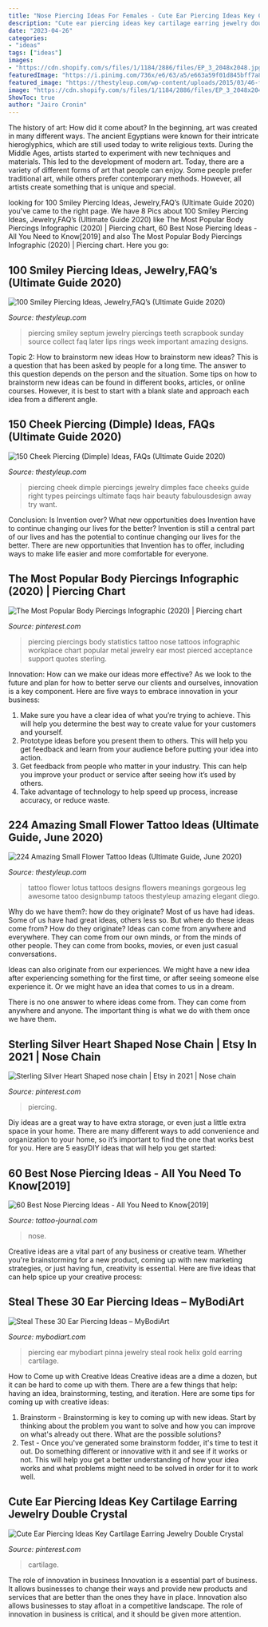 ```yaml
---
title: "Nose Piercing Ideas For Females - Cute Ear Piercing Ideas Key Cartilage Earring Jewelry Double Crystal"
description: "Cute ear piercing ideas key cartilage earring jewelry double crystal"
date: "2023-04-26"
categories:
- "ideas"
tags: ["ideas"]
images:
- "https://cdn.shopify.com/s/files/1/1184/2886/files/EP_3_2048x2048.jpg?v=1498523374"
featuredImage: "https://i.pinimg.com/736x/e6/63/a5/e663a59f01d845bff7a828e634d3d355.jpg"
featured_image: "https://thestyleup.com/wp-content/uploads/2015/03/46-flower-tattoo1.jpg"
image: "https://cdn.shopify.com/s/files/1/1184/2886/files/EP_3_2048x2048.jpg?v=1498523374"
ShowToc: true
author: "Jairo Cronin"
---
```



The history of art: How did it come about?
In the beginning, art was created in many different ways. The ancient Egyptians were known for their intricate hieroglyphics, which are still used today to write religious texts. During the Middle Ages, artists started to experiment with new techniques and materials. This led to the development of modern art.
Today, there are a variety of different forms of art that people can enjoy. Some people prefer traditional art, while others prefer contemporary methods. However, all artists create something that is unique and special.

	

		
looking for 100 Smiley Piercing Ideas, Jewelry,FAQ’s (Ultimate Guide 2020) you've came to the right page. We have 8 Pics about 100 Smiley Piercing Ideas, Jewelry,FAQ’s (Ultimate Guide 2020) like The Most Popular Body Piercings Infographic (2020) | Piercing chart, 60 Best Nose Piercing Ideas - All You Need to Know[2019] and also The Most Popular Body Piercings Infographic (2020) | Piercing chart. Here you go:
		
    
## 100 Smiley Piercing Ideas, Jewelry,FAQ’s (Ultimate Guide 2020)

<img loading=lazy src="https://thestyleup.com/wp-content/uploads/2016/07/Smiley-Piercing-designs-21.jpg" onerror="this.onerror=null;this.src='https://tse2.mm.bing.net/th?id=OIP.oOWwl0xeJ55onx2Rw5ZDawHaFj&amp;pid=15.1';" alt="100 Smiley Piercing Ideas, Jewelry,FAQ’s (Ultimate Guide 2020)">

_Source: thestyleup.com_

>piercing smiley septum jewelry piercings teeth scrapbook sunday source collect faq later lips rings week important amazing designs. 

	

Topic 2: How to brainstorm new ideas
How to brainstorm new ideas? This is a question that has been asked by people for a long time. The answer to this question depends on the person and the situation. Some tips on how to brainstorm new ideas can be found in different books, articles, or online courses. However, it is best to start with a blank slate and approach each idea from a different angle.

    
## 150 Cheek Piercing (Dimple) Ideas, FAQs (Ultimate Guide 2020)

<img loading=lazy src="https://thestyleup.com/wp-content/uploads/2016/04/Right-Nostril-And-Cheek-Piercing-Picture.jpg" onerror="this.onerror=null;this.src='https://tse3.mm.bing.net/th?id=OIP.rU15rgOgcALaxWSPrJp6pwHaJ4&amp;pid=15.1';" alt="150 Cheek Piercing (Dimple) Ideas, FAQs (Ultimate Guide 2020)">

_Source: thestyleup.com_

>piercing cheek dimple piercings jewelry dimples face cheeks guide right types peircings ultimate faqs hair beauty fabulousdesign away try want. 

	

Conclusion: Is Invention over? What new opportunities does Invention have to continue changing our lives for the better?
Invention is still a central part of our lives and has the potential to continue changing our lives for the better. There are new opportunities that Invention has to offer, including ways to make life easier and more comfortable for everyone.

    
## The Most Popular Body Piercings Infographic (2020) | Piercing Chart

<img loading=lazy src="https://i.pinimg.com/736x/53/e6/df/53e6dfa45df7c421e007c309c34eb473.jpg" onerror="this.onerror=null;this.src='https://tse1.mm.bing.net/th?id=OIP.Sm3qB_qQL8NHQ-LPHg8UUQHaMR&amp;pid=15.1';" alt="The Most Popular Body Piercings Infographic (2020) | Piercing chart">

_Source: pinterest.com_

>piercing piercings body statistics tattoo nose tattoos infographic workplace chart popular metal jewelry ear most pierced acceptance support quotes sterling. 

	

Innovation: How can we make our ideas more effective?
As we look to the future and plan for how to better serve our clients and ourselves, innovation is a key component. Here are five ways to embrace innovation in your business: 
1. Make sure you have a clear idea of what you’re trying to achieve. This will help you determine the best way to create value for your customers and yourself. 
2. Prototype ideas before you present them to others. This will help you get feedback and learn from your audience before putting your idea into action. 
3. Get feedback from people who matter in your industry. This can help you improve your product or service after seeing how it’s used by others. 
4. Take advantage of technology to help speed up process, increase accuracy, or reduce waste.

    
## 224 Amazing Small Flower Tattoo Ideas (Ultimate Guide, June 2020)

<img loading=lazy src="https://thestyleup.com/wp-content/uploads/2015/03/46-flower-tattoo1.jpg" onerror="this.onerror=null;this.src='https://tse3.mm.bing.net/th?id=OIP.pU5GFM_p4MPzYYT5oWTFswHaLH&amp;pid=15.1';" alt="224 Amazing Small Flower Tattoo Ideas (Ultimate Guide, June 2020)">

_Source: thestyleup.com_

>tattoo flower lotus tattoos designs flowers meanings gorgeous leg awesome tatoo designbump tatoos thestyleup amazing elegant diego. 

	

Why do we have them?: how do they originate?
Most of us have had ideas. Some of us have had great ideas, others less so. But where do these ideas come from? How do they originate?
Ideas can come from anywhere and everywhere. They can come from our own minds, or from the minds of other people. They can come from books, movies, or even just casual conversations.

Ideas can also originate from our experiences. We might have a new idea after experiencing something for the first time, or after seeing someone else experience it. Or we might have an idea that comes to us in a dream.

There is no one answer to where ideas come from. They can come from anywhere and anyone. The important thing is what we do with them once we have them.

    
## Sterling Silver Heart Shaped Nose Chain | Etsy In 2021 | Nose Chain

<img loading=lazy src="https://i.pinimg.com/736x/6f/b1/61/6fb161ca055be5431cf5f6d74794b33d.jpg" onerror="this.onerror=null;this.src='https://tse4.mm.bing.net/th?id=OIP.8AKeZCuzxepaobtwF5siygHaJ3&amp;pid=15.1';" alt="Sterling Silver Heart Shaped nose chain | Etsy in 2021 | Nose chain">

_Source: pinterest.com_

>piercing. 

	

Diy ideas are a great way to have extra storage, or even just a little extra space in your home. There are many different ways to add convenience and organization to your home, so it’s important to find the one that works best for you. Here are 5 easyDIY ideas that will help you get started: 

    
## 60 Best Nose Piercing Ideas - All You Need To Know[2019]

<img loading=lazy src="https://tattoo-journal.com/wp-content/uploads/2017/08/Nose-Piercing-37-e1503506985219-650x650.jpg" onerror="this.onerror=null;this.src='https://tse3.mm.bing.net/th?id=OIP.yV7IgPiw0CzA0_fAhQ4Z3gD6D6&amp;pid=15.1';" alt="60 Best Nose Piercing Ideas - All You Need to Know[2019]">

_Source: tattoo-journal.com_

>nose. 

	

Creative ideas are a vital part of any business or creative team. Whether you're brainstorming for a new product, coming up with new marketing strategies, or just having fun, creativity is essential. Here are five ideas that can help spice up your creative process:

    
## Steal These 30 Ear Piercing Ideas – MyBodiArt

<img loading=lazy src="https://cdn.shopify.com/s/files/1/1184/2886/files/EP_3_2048x2048.jpg?v=1498523374" onerror="this.onerror=null;this.src='https://tse4.mm.bing.net/th?id=OIP.xXdk-SS9exdWNWFaIv_4zQHaL6&amp;pid=15.1';" alt="Steal These 30 Ear Piercing Ideas – MyBodiArt">

_Source: mybodiart.com_

>piercing ear mybodiart pinna jewelry steal rook helix gold earring cartilage. 

	

How to Come up with Creative Ideas
Creative ideas are a dime a dozen, but it can be hard to come up with them. There are a few things that help: having an idea, brainstorming, testing, and iteration. 
Here are some tips for coming up with creative ideas:

1. Brainstorm - Brainstorming is key to coming up with new ideas. Start by thinking about the problem you want to solve and how you can improve on what's already out there. What are the possible solutions? 
2. Test - Once you've generated some brainstorm fodder, it's time to test it out. Do something different or innovative with it and see if it works or not. This will help you get a better understanding of how your idea works and what problems might need to be solved in order for it to work well. 

    
## Cute Ear Piercing Ideas Key Cartilage Earring Jewelry Double Crystal

<img loading=lazy src="https://i.pinimg.com/736x/e6/63/a5/e663a59f01d845bff7a828e634d3d355.jpg" onerror="this.onerror=null;this.src='https://tse2.mm.bing.net/th?id=OIP.oZRC4UxXXhaaBt0hYxxn-wHaL2&amp;pid=15.1';" alt="Cute Ear Piercing Ideas Key Cartilage Earring Jewelry Double Crystal">

_Source: pinterest.com_

>cartilage. 

	

The role of innovation in business
Innovation is a essential part of business. It allows businesses to change their ways and provide new products and services that are better than the ones they have in place. Innovation also allows businesses to stay afloat in a competitive landscape. The role of innovation in business is critical, and it should be given more attention.

